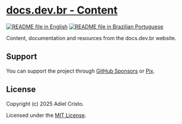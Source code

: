 # [docs.dev.br - Content][portal-link]

[![README file in English][readme-badge-en]][readme-lang-en]
[![README file in Brazilian Portuguese][readme-badge-pt-br]][readme-lang-pt-br]

Content, documentation and resources from the docs.dev.br website.

## Support

You can support the project through [GitHub Sponsors][sponsor-github] or
[Pix][sponsor-pix].

## License

Copyright (c) 2025 Adiel Cristo.

Licensed under the [MIT License][license-mit].

[license-mit]: LICENSE

[portal-link]: https://docs.dev.br

[readme-badge-en]: https://img.shields.io/badge/lang-en-blue.svg

[readme-badge-pt-br]: https://img.shields.io/badge/lang-pt--br-dark--green.svg

[readme-lang-en]: README.EN.md

[readme-lang-pt-br]: README.md

[sponsor-github]: https://github.com/sponsors/docsdevbr

[sponsor-pix]: https://docs.dev.br/pt-br/support-us
